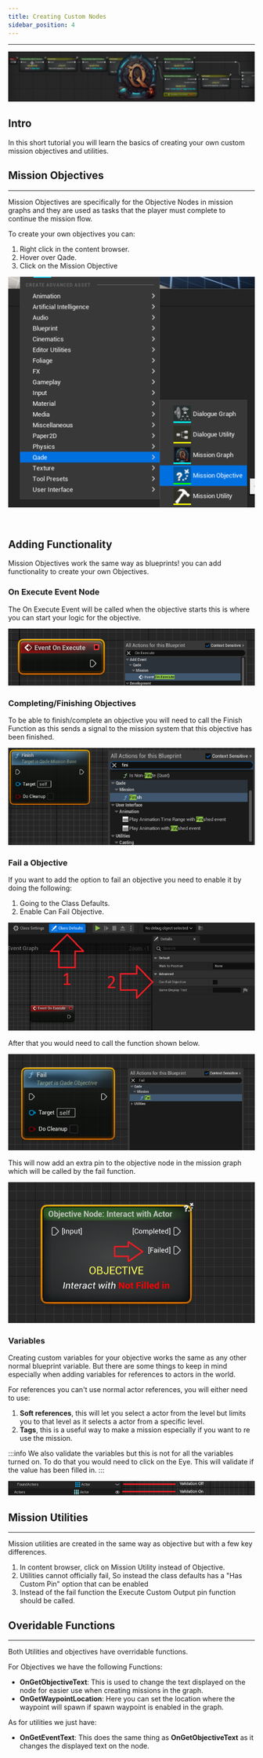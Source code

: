 ```yaml
---
title: Creating Custom Nodes
sidebar_position: 4
---
```

<hr  /> 

![Banner](/img/QadeBanner.png)

## Intro
In this short tutorial you will learn the basics of creating your own custom mission objectives and utilities.

## Mission Objectives
<hr  /> 
Mission Objectives are specifically for the Objective Nodes in mission graphs and they are used as tasks that the player must complete to continue the mission flow.

To create your own objectives you can:
1. Right click in the content browser.
2. Hover over Qade.
3. Click on the Mission Objective

![MissionObjectiveLoc](/img/QadeBasics/CustomNodes/MissionObjectiveLocation.png)

<br/>

## Adding Functionality
Mission Objectives work the same way as blueprints! you can add functionality to create your own Objectives.

### On Execute Event Node
The On Execute Event will be called when the objective starts this is where you can start your logic for the objective.

![ObjectiveStartEvent](/img/QadeBasics/CustomNodes/StartObjectiveEvent.png)


### Completing/Finishing Objectives
To be able to finish/complete an objective you will need to call the Finish Function as this sends a signal to the mission system that this objective has been finished.

![ObjectiveFinish](/img/QadeBasics/CustomNodes/FinishFunction.png)

### Fail a Objective
If you want to add the option to fail an objective you need to enable it by doing the following:
1. Going to the Class Defaults.
2. Enable Can Fail Objective.

![ObjectiveFailEnable](/img/QadeBasics/CustomNodes/EnableObjectiveFail.png)

After that you would need to call the function shown below.

![ObjectiveFailFunc](/img/QadeBasics/CustomNodes/FailFunction.png)

This will now add an extra pin to the objective node in the mission graph which will be called by the fail function.

![ObjectiveFailExample](/img/QadeBasics/CustomNodes/FailExample.png)

### Variables
Creating custom variables for your objective works the same as any other normal blueprint variable. 
But there are some things to keep in mind especially when adding variables for references to actors in the world.

For references you can't use normal actor references, you will either need to use:
1. **Soft references**, this will let you select a actor from the level but limits you to that level as it selects a actor from a specific level.
2. **Tags**, this is a useful way to make a mission especially if you want to re use the mission.

:::info 
We also validate the variables but this is not for all the variables turned on. To do that you would need to click on the Eye. This will validate if the value has been filled in. 
::: 

![VariableValidation](/img/QadeBasics/CustomNodes/VarValidation.png)



## Mission Utilities
<hr  />

Mission utilities are created in the same way as objective but with a few key differences.

1. In content browser, click on Mission Utility instead of Objective.
2. Utilities cannot officially fail, So instead the class defaults has a "Has Custom Pin" option that can be enabled
3. Instead of the fail function the Execute Custom Output pin function should be called.


## Overidable Functions
<hr/>
Both Utilities and objectives have overridable functions.

For Objectives we have the following Functions:
* **OnGetObjectiveText**: This is used to change the text displayed on the node for easier use when creating missions in the graph.
* **OnGetWaypointLocation**: Here you can set the location where the waypoint will spawn if spawn waypoint is enabled in the graph.

As for utilities we just have:
* **OnGetEventText**: This does the same thing as **OnGetObjectiveText** as it changes the displayed text on the node.